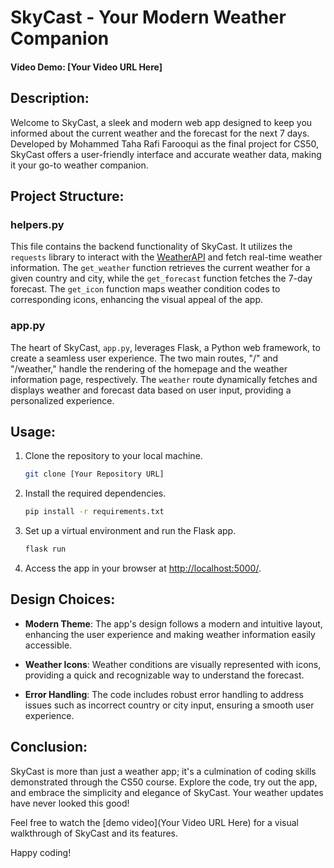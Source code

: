 # SkyCast - Your Modern Weather Companion
#### Video Demo: [Your Video URL Here]

## Description:
Welcome to SkyCast, a sleek and modern web app designed to keep you informed about the current weather and the forecast for the next 7 days. Developed by Mohammed Taha Rafi Farooqui as the final project for CS50, SkyCast offers a user-friendly interface and accurate weather data, making it your go-to weather companion.

## Project Structure:

### helpers.py
This file contains the backend functionality of SkyCast. It utilizes the `requests` library to interact with the [WeatherAPI](http://api.weatherapi.com/) and fetch real-time weather information. The `get_weather` function retrieves the current weather for a given country and city, while the `get_forecast` function fetches the 7-day forecast. The `get_icon` function maps weather condition codes to corresponding icons, enhancing the visual appeal of the app.

### app.py
The heart of SkyCast, `app.py`, leverages Flask, a Python web framework, to create a seamless user experience. The two main routes, "/" and "/weather," handle the rendering of the homepage and the weather information page, respectively. The `weather` route dynamically fetches and displays weather and forecast data based on user input, providing a personalized experience.

## Usage:
1. Clone the repository to your local machine.
   ```bash
   git clone [Your Repository URL]
   ```

2. Install the required dependencies.
   ```bash
   pip install -r requirements.txt
   ```

3. Set up a virtual environment and run the Flask app.
   ```bash
   flask run
   ```

4. Access the app in your browser at [http://localhost:5000/](http://localhost:5000/).

## Design Choices:
- **Modern Theme**: The app's design follows a modern and intuitive layout, enhancing the user experience and making weather information easily accessible.

- **Weather Icons**: Weather conditions are visually represented with icons, providing a quick and recognizable way to understand the forecast.

- **Error Handling**: The code includes robust error handling to address issues such as incorrect country or city input, ensuring a smooth user experience.

## Conclusion:
SkyCast is more than just a weather app; it's a culmination of coding skills demonstrated through the CS50 course. Explore the code, try out the app, and embrace the simplicity and elegance of SkyCast. Your weather updates have never looked this good!

Feel free to watch the [demo video](Your Video URL Here) for a visual walkthrough of SkyCast and its features.

Happy coding!
